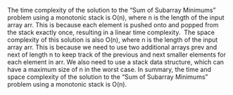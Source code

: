 The time complexity of the solution to the “Sum of Subarray Minimums” problem using a monotonic stack is O(n), where n is the length of the input array arr. This is because each element is pushed onto and popped from the stack exactly once, resulting in a linear time complexity.
​
The space complexity of this solution is also O(n), where n is the length of the input array arr. This is because we need to use two additional arrays prev and next of length n to keep track of the previous and next smaller elements for each element in arr. We also need to use a stack data structure, which can have a maximum size of n in the worst case.
​
In summary, the time and space complexity of the solution to the “Sum of Subarray Minimums” problem using a monotonic stack is O(n).